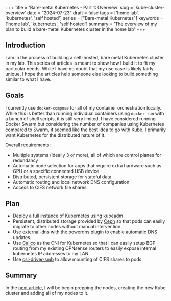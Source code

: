 +++
title = 'Bare-metal Kubernetes - Part 1: Overview'
slug = 'kube-cluster-overview'
date = "2024-07-23"
draft = false
tags = ['home lab', 'kubernetes', 'self hosted']
series = ["Bare-metal Kubernetes"]
keywords = ['home lab', 'kubernetes', 'self hosted']
summary = 'The overview of my plan to build a bare-metel Kubernetes cluster in the home lab'
+++

## Introduction

I am in the process of building a self-hosted, bare metal Kubernetes cluster in my lab. This series of articles is meant to show how I build it to fit my paritcular needs. While I have no doubt that my use case is likely fairly unique, I hope the articles help someone else looking to build something similar to what I have.

## Goals

I currently use `docker-compose` for all of my container orchestration locally. While this is better than running individual containers using `docker run` with a bunch of shell scripts, it is still very limited. I have considered running Docker Swarm but considering the number of companies using Kubernetes compared to Swarm, it seemed like the best idea to go with Kube. I primarily want Kubernetes for the distributed nature of it. 

Overall requirements:

* Multiple systems (ideally 3 or more), all of which are control planes for redundancy
* Automatic node selection for apps that require extra hardware such as GPU or a specific connected USB device
* Distributed, persistent storage for stateful data
* Automatic routing and local network DNS configuration
* Access to CIFS network file shares

## Plan

* Deploy a full instance of Kubernetes using [kubeadm](https://kubernetes.io/docs/reference/setup-tools/kubeadm/)
* Persistent, distributed storage provided by [Ceph](https://docs.ceph.com/en/reef/start/) so that pods can easily migrate to other nodes without manual intervention
* Use [external-dns](https://github.com/kubernetes-sigs/external-dns) with the powerdns plugin to enable automatic DNS updates. 
* Use [Calico](https://docs.tigera.io/calico/latest/about/) as the CNI for Kubernetes so that I can easily setup BGP routing from my existing OPNsense routers to easily expose internal kubernetes IP addresses to my LAN
* Use [csi-driver-smb](https://github.com/kubernetes-csi/csi-driver-smb) to allow mounting of CIFS shares to pods

## Summary

In the [next article](/posts/kube-cluster-bootstrap), I will be begin prepping the nodes, creating the new Kube cluster and adding all of my nodes to it.